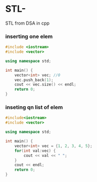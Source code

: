 # STL-
STL from DSA in cpp

### inserting one elem
```cpp
#include <iostream>
#include <vector>

using namespace std;

int main() {
    vector<int> vec; //0
    vec.push_back(1);
    cout << vec.size() << endl;
    return 0;
}
```
### inseting qn list of elem

```cpp
#include<iostream>
#include <vector>

using namespace std;

int main() {
    vector<int> vec = {1, 2, 3, 4, 5};
    for(int val:vec) {
        cout << val << " ";
    }
    cout << endl;
    return 0;
}

```
